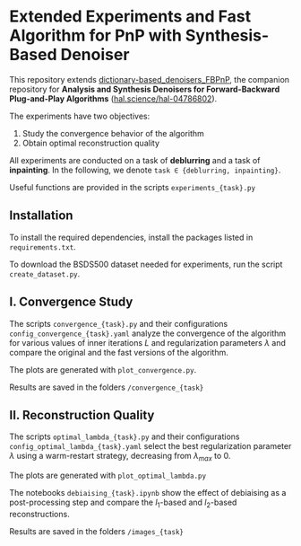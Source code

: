 # Extended Experiments and Fast Algorithm for PnP with Synthesis-Based Denoiser

This repository extends [dictionary-based_denoisers_FBPnP](https://github.com/tomMoral/dictionary-based_denoisers_FBPnP), the companion repository for **Analysis and Synthesis Denoisers for Forward-Backward Plug-and-Play Algorithms** ([hal.science/hal-04786802](https://hal.science/hal-04786802)).

The experiments have two objectives:
1. Study the convergence behavior of the algorithm
2. Obtain optimal reconstruction quality

All experiments are conducted on a task of **deblurring** and a task of **inpainting**.
In the following, we denote `task ∈ {deblurring, inpainting}`.

Useful functions are provided in the scripts `experiments_{task}.py`

## Installation

To install the required dependencies, install the packages listed in `requirements.txt`.

To download the BSDS500 dataset needed for experiments, run the script `create_dataset.py`.

## I. Convergence Study

The scripts `convergence_{task}.py` and their configurations `config_convergence_{task}.yaml` analyze the convergence of the algorithm for various values of inner iterations $L$ and regularization parameters $\lambda$ and compare the original and the fast versions of the algorithm.

The plots are generated with `plot_convergence.py`.

Results are saved in the folders `/convergence_{task}`

## II. Reconstruction Quality

The scripts `optimal_lambda_{task}.py` and their configurations `config_optimal_lambda_{task}.yaml` select the best regularization parameter $\lambda$ using a warm-restart strategy, decreasing from $\lambda_{max}$ to $0$.

The plots are generated with `plot_optimal_lambda.py`

The notebooks `debiaising_{task}.ipynb` show the effect of debiaising as a post-processing step and compare the $l_1$-based and $l_2$-based reconstructions.

Results are saved in the folders `/images_{task}`

